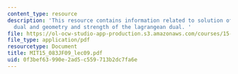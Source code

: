 ```yaml
---
content_type: resource
description: 'This resource contains information related to solution of lagrangean
  dual and geometry and strength of the lagrangean dual. '
file: https://ol-ocw-studio-app-production.s3.amazonaws.com/courses/15-083j-integer-programming-and-combinatorial-optimization-fall-2009/0f3bef63990e2ad5c559713b2dc7fa6e_MIT15_083JF09_lec09.pdf
file_type: application/pdf
resourcetype: Document
title: MIT15_083JF09_lec09.pdf
uid: 0f3bef63-990e-2ad5-c559-713b2dc7fa6e
---
```

